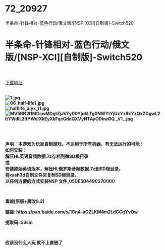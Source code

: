 # 72_20927
半条命-针锋相对-蓝色行动/俄文版/[NSP-XCI][自制版]-Switch520
# 半条命-针锋相对-蓝色行动/俄文版/[NSP-XCI][自制版]-Switch520
 <br/></br>
[下载地址](https://www.switch520.cc/article/20927 "下载地址")
<br/></br>

<p><strong><img title="1.jpg" src="https://www.switch520.cc/muke_img/2021_08_03_d34ae19fef40d.jpg" alt="1.jpg"></strong><br>
<strong><img title="06_half-life1.jpg" src="https://www.switch520.cc/muke_img/2021_08_03_dcc51619f573f.jpg" alt="06_half-life1.jpg"></strong><br>
<strong><img title="halflife_alyx_11.jpg" src="https://www.switch520.cc/muke_img/2021_08_03_e261087fbb887.jpg" alt="halflife_alyx_11.jpg"></strong><br>
<strong><img title="MV5BN2I1MDcwMDgtZjJkYy00YjdkLTg0NWYtYjUzYzBkYzQxZDgwL2ltYWdlL2ltYWdlXkEyXkFqcGdeQXVyNTAyODkwOQ._V1_.jpg" src="https://www.switch520.cc/muke_img/2021_08_03_914fd9502ddfa.jpg" alt="MV5BN2I1MDcwMDgtZjJkYy00YjdkLTg0NWYtYjUzYzBkYzQxZDgwL2ltYWdlL2ltYWdlXkEyXkFqcGdeQXVyNTAyODkwOQ._V1_.jpg">&nbsp;</strong></p>
<p>&nbsp;</p>
<p><strong>声明：本游戏为玩家自制游戏，不适用于所有机器，有无法运行的可能！</strong><br>
<strong>如何安装：</strong><br>
<strong>解压HL英语音频数据.7z存档到微SD根目录</strong><br>
<strong>或</strong><br>
<strong>安装原始英语版本，解压HL俄罗斯音频数据.7z到SD根目录，</strong><br>
<strong>将xash3d自制文件夹复制SD根目录，</strong><br>
<strong>以任何方便的方式安装NSP 文件_05DE5B449C270000</strong></p>
<p>&nbsp;</p>
<p><strong>毒娘[原版+魔改9.2]</strong></p>
<p><strong>链接: <a href="https://pan.baidu.com/s/1Gn4-aOZLKM4m2LdCCgYvOw">https://pan.baidu.com/s/1Gn4-aOZLKM4m2LdCCgYvOw </a></strong></p>
<p><strong>提取码: 53sm&nbsp;</strong></p>
<p>&nbsp;</p>
<p><strong>应该没什么人玩 就不上直链了</strong></p>
